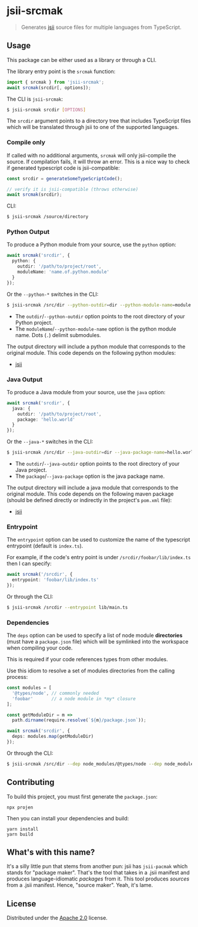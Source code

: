 # jsii-srcmak

> Generates [jsii] source files for multiple languages from TypeScript.

[jsii]: https://github.com/aws/jsii

## Usage

This package can be either used as a library or through a CLI.

The library entry point is the `srcmak` function:

```ts
import { srcmak } from 'jsii-srcmak';
await srcmak(srcdir[, options]);
```

The CLI is `jsii-srcmak`:

```bash
$ jsii-srcmak srcdir [OPTIONS]
```

The `srcdir` argument points to a directory tree that includes TypeScript files
which will be translated through jsii to one of the supported languages.

### Compile only

If called with no additional arguments, `srcmak` will only jsii-compile the source. If compilation fails, it will throw an error. This is a nice way to check if generated typescript code is jsii-compatible:

```ts
const srcdir = generateSomeTypeScriptCode();

// verify it is jsii-compatible (throws otherwise)
await srcmak(srcdir);
```

CLI:

```bash
$ jsii-srcmak /source/directory
```

### Python Output

To produce a Python module from your source, use the `python` option:

```ts
await srcmak('srcdir', {
  python: {
    outdir: '/path/to/project/root',
    moduleName: 'name.of.python.module'
  }
});
```

Or the `--python-*` switches in the CLI:

```bash
$ jsii-srcmak /src/dir --python-outdir=dir --python-module-name=module.name
```

* The `outdir`/`--python-outdir` option points to the root directory of your Python project.
* The `moduleName`/`--python-module-name` option is the python module name. Dots (`.`) delimit submodules.

The output directory will include a python module that corresponds to the
original module. This code depends on the following python modules:

- [jsii](https://pypi.org/project/jsii/)

### Java Output

To produce a Java module from your source, use the `java` option:

```ts
await srcmak('srcdir', {
  java: {
    outdir: '/path/to/project/root',
    package: 'hello.world'
  }
});
```

Or the `--java-*` switches in the CLI:

```bash
$ jsii-srcmak /src/dir --java-outdir=dir --java-package-name=hello.world --java-maven-group-id hello --java-maven-artifact-id world
```

* The `outdir`/`--java-outdir` option points to the root directory of your Java project.
* The `package`/`--java-package` option is the java package name.

The output directory will include a java module that corresponds to the
original module. This code depends on the following maven package (should be defined directly or indirectly in the project's `pom.xml` file):

- [jsii](https://mvnrepository.com/artifact/software.amazon.jsii)

### Entrypoint

The `entrypoint` option can be used to customize the name of the typescript entrypoint (default is `index.ts`).

For example, if the code's entry point is under `/srcdir/foobar/lib/index.ts` then I can specify:

```ts
await srcmak('/srcdir', {
  entrypoint: 'foobar/lib/index.ts'
});
```

Or through the CLI:

```bash
$ jsii-srcmak /srcdir --entrypoint lib/main.ts
```

### Dependencies

The `deps` option can be used to specify a list of node module **directories** (must have a `package.json` file) which will be symlinked into the workspace when compiling your code.

This is required if your code references types from other modules.

Use this idiom to resolve a set of modules directories from the calling process:

```ts
const modules = [
  '@types/node', // commonly needed
  'foobar'       // a node module in *my* closure
];

const getModuleDir = m =>
  path.dirname(require.resolve(`${m}/package.json`));

await srcmak('srcdir', {
  deps: modules.map(getModuleDir)
});
```

Or through the CLI:

```bash
$ jsii-srcmak /src/dir --dep node_modules/@types/node --dep node_modules/constructs
```

## Contributing

To build this project, you must first generate the `package.json`:

```
npx projen
```

Then you can install your dependencies and build:

```
yarn install
yarn build
```

## What's with this name?

It's a silly little pun that stems from another pun: jsii has `jsii-pacmak`
which stands for "package maker". That's the tool that takes in a .jsii manifest
and produces language-idiomatic *packages* from it. This tool produces *sources*
from a .jsii manifest. Hence, "source maker". Yeah, it's lame.

## License

Distributed under the [Apache 2.0](./LICENSE) license.